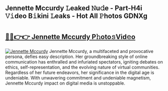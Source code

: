 ## Jennette Mccurdy 𝙻eaked 𝙽u𝚍e - Part-H4i 𝚅𝚒deo B𝚒kini 𝙻eaks - Hot All 𝙿hotos GDNXg

# <h2><a href="http://ld1ac8.urlbe.top/?page=Jennette+Mccurdy">🔗🔗👉👉 Jennette Mccurdy P𝚑oto𝚜Vid𝚎o</a></h2>

[![Jennette Mccurdy](https://i.imgur.com/eBuTRDB.gif)](http://ld1ac8.urlbe.top/?page=Jennette+Mccurdy)
Jennette Mccurdy, a multifaceted and provocative persona, defies easy description. Her groundbreaking style of online communication has enthralled and infuriated spectators, igniting debates on ethics, self-representation, and the evolving nature of virtual communities. Regardless of her future endeavors, her significance in the digital age is undeniable. With unwavering commitment and undeniable magnetism, Jennette Mccurdy impact on digital media is unstoppable.
